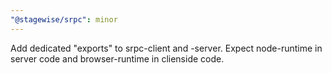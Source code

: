 ```yaml
---
"@stagewise/srpc": minor
---
```


Add dedicated "exports" to srpc-client and -server. Expect node-runtime in server code and browser-runtime in clienside code.
